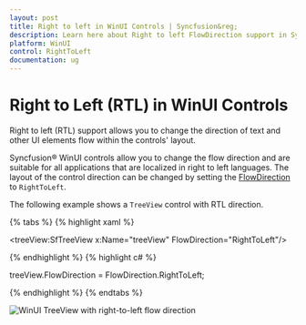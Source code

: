 ```yaml
---
layout: post
title: Right to left in WinUI Controls | Syncfusion&reg;
description: Learn here about Right to left FlowDirection support in Syncfusion&reg; WinUI Project Reunion controls and more details. 
platform: WinUI
control: RightToLeft
documentation: ug
---
```


# Right to Left (RTL) in WinUI Controls 

Right to left (RTL) support allows you to change the direction of text and other UI elements flow within the controls' layout. 
 
Syncfusion&reg; WinUI controls allow you to change the flow direction and are suitable for all applications that are localized in right to left languages. The layout of the control direction can be changed by setting the [FlowDirection](https://docs.microsoft.com/en-us/uwp/api/windows.ui.xaml.frameworkelement.flowdirection?view=winrt-19041) to `RightToLeft`. 

The following example shows a `TreeView` control with RTL direction.

{% tabs %}
{% highlight xaml %}

<treeView:SfTreeView x:Name="treeView" FlowDirection="RightToLeft"/>

{% endhighlight %}
{% highlight c# %}

treeView.FlowDirection = FlowDirection.RightToLeft;

{% endhighlight %}
{% endtabs %}

![WinUI TreeView with right-to-left flow direction](Common-images/winui-control-right-to-left-direction.png)